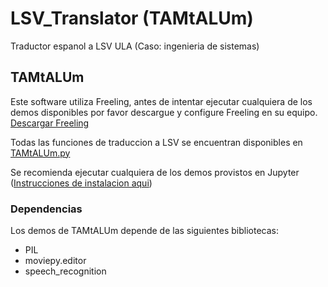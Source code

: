 # LSV_Translator (TAMtALUm)
Traductor espanol a LSV ULA (Caso: ingenieria de sistemas)

## TAMtALUm 
Este software utiliza Freeling, antes de intentar ejecutar cualquiera de los demos disponibles por favor descargue y configure Freeling en su equipo. [Descargar Freeling](http://nlp.lsi.upc.edu/freeling/index.php/node/30)

Todas las funciones de traduccion a LSV se encuentran disponibles en [TAMtALUm.py](https://github.com/maferblancor/LSV_Translator/blob/master/TAMtALUm.py)

Se recomienda ejecutar cualquiera de los demos provistos en Jupyter ([Instrucciones de instalacion aqui](http://jupyter.org/install))

### Dependencias

Los demos de TAMtALUm depende de las siguientes bibliotecas:

- PIL
- moviepy.editor
- speech_recognition
